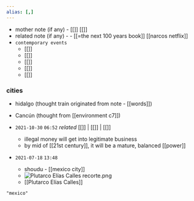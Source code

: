 ```yaml
---
alias: [,]
---
```

- mother note (if any)
		- [[]] [[]]
- related note (if any) -
		- [[=the next 100 years book]] [[narcos netflix]]
- `contemporary events`
	- [[]]
	- [[]]
	- [[]]
	- [[]]
	- [[]]
### cities
- hidalgo (thought train originated from note - [[words]])
- Cancún (thought from [[environment c7]])

- `2021-10-30`  `06:52` _related_ [[]] | [[]] | [[]]
	- illegal money will get into legitimate business
	- by mid of [[21st century]], it will be a mature, balanced [[power]]
- `2021-07-18`  `13:48`
	- shoudu - [[mexico city]]
	- ![Plutarco Elías Calles recorte.png](https://upload.wikimedia.org/wikipedia/commons/thumb/6/68/Plutarco_El%C3%ADas_Calles_recorte.png/220px-Plutarco_El%C3%ADas_Calles_recorte.png)
	- [[Plutarco Elías Calles]]

```query 2021-10-30 06:51
"mexico"
```